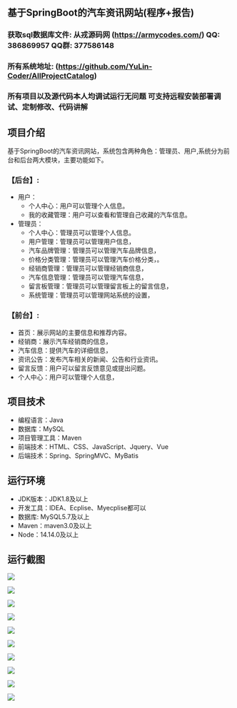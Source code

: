 ## 基于SpringBoot的汽车资讯网站(程序+报告)

###  获取sql数据库文件: 从戎源码网 (https://armycodes.com/) QQ: 386869957 QQ群: 377586148
###  所有系统地址: (https://github.com/YuLin-Coder/AllProjectCatalog) 
###  所有项目以及源代码本人均调试运行无问题 可支持远程安装部署调试、定制修改、代码讲解

## 项目介绍
基于SpringBoot的汽车资讯网站，系统包含两种角色：管理员、用户,系统分为前台和后台两大模块，主要功能如下。

### 【后台】:
- 用户：
    - 个人中心：用户可以管理个人信息。
    - 我的收藏管理：用户可以查看和管理自己收藏的汽车信息。
- 管理员：
    - 个人中心：管理员可以管理个人信息。
    - 用户管理：管理员可以管理用户信息，
    - 汽车品牌管理：管理员可以管理汽车品牌信息，
    - 价格分类管理：管理员可以管理汽车价格分类，。
    - 经销商管理：管理员可以管理经销商信息，
    - 汽车信息管理：管理员可以管理汽车信息，
    - 留言板管理：管理员可以管理留言板上的留言信息，
    - 系统管理：管理员可以管理网站系统的设置，

### 【前台】:
- 首页：展示网站的主要信息和推荐内容。
- 经销商：展示汽车经销商的信息，
- 汽车信息：提供汽车的详细信息，
- 资讯公告：发布汽车相关的新闻、公告和行业资讯。
- 留言反馈：用户可以留言反馈意见或提出问题。
- 个人中心：用户可以管理个人信息，

## 项目技术
- 编程语言：Java
- 数据库：MySQL
- 项目管理工具：Maven
- 前端技术：HTML、CSS、JavaScript、Jquery、Vue
- 后端技术：Spring、SpringMVC、MyBatis

## 运行环境
- JDK版本：JDK1.8及以上
- 开发工具：IDEA、Ecplise、Myecplise都可以
- 数据库: MySQL5.7及以上
- Maven：maven3.0及以上
- Node：14.14.0及以上

## 运行截图
![](screenshot/1.png)

![](screenshot/2.png)

![](screenshot/3.png)

![](screenshot/4.png)

![](screenshot/5.png)

![](screenshot/6.png)

![](screenshot/7.png)

![](screenshot/8.png)

![](screenshot/9.png)

![](screenshot/10.png)